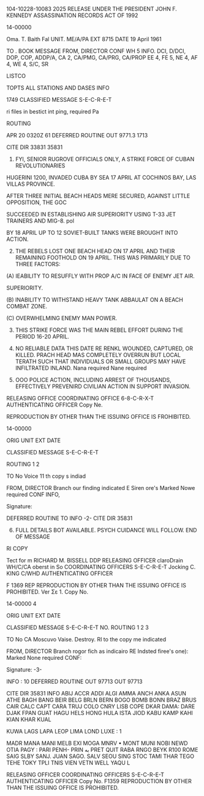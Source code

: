 104-10228-10083 2025 RELEASE UNDER THE PRESIDENT JOHN F. KENNEDY ASSASSINATION RECORDS ACT OF 1992

14-00000

Oma. T. Baith Fal 
UNIT. ME/A/PA 
EXT 8715
DATE 19 April 1961

TO . BOOK MESSAGE
FROM, DIRECTOR
CONF WH 5
INFO. DCI, D/DCI, DOP, COP, ADDP/A, CA 2, CA/PMG, CA/PRG, CA/PROP
EE 4, FE 5, NE 4, AF 4, WE 4, S/C, SR

LISTCO

TOPTS ALL STATIONS AND DASES INFO

1749 CLASSIFIED MESSAGE
S-E-C-R-E-T

ri files in bestict
int ping, required 
Pa

ROUTING

APR 20 0320Z 61
DEFERRED
ROUTINE
OUT 9771.3
1713

CITE DIR 33831
35831

1. FYI, SENIOR RUGROVE OFFICIALS ONLY, A STRIKE FORCE OF CUBAN REVOLUTIONARIES

HUGERINI 1200, INVADED CUBA BY SEA 17 APRIL AT COCHINOS BAY, LAS VILLAS PROVINCE.

AFTER THREE INITIAL BEACH HEADS MERE SECURED, AGAINST LITTLE OPPOSITION, THE GOC

SUCCEEDED IN ESTABLISHING AIR SUPERIORITY USING T-33 JET TRAINERS AND MIG-8. pol

BY 18 APRIL UP TO 12 SOVIET-BUILT TANKS WERE BROUGHT INTO ACTION.

2. THE REBELS LOST ONE BEACH HEAD ON 17 APRIL AND THEIR REMAINING FOOTHOLD
ON 19 APRIL. THIS WAS PRIMARILY DUE TO THREE FACTORS:

(A) IEABILITY TO RESUFFLY WITH PROP A/C IN FACE OF ENEMY JET AIR.

SUPERIORITY.

(B) INABILITY TO WITHSTAND HEAVY TANK ABBAULAT ON A BEACH COMBAT ZONE.

(C) OVERWHELMING ENEMY MAN POWER.

3. THIS STRIKE FORCE WAS THE MAIN REBEL EFFORT DURING THE PERIOD 16-20
APRIL.

4. NO RELIABLE DATA THIS DATE RE RENKL WOUNDED, CAPTURED, OR KILLED. PRACH
HEAD MAS COMPLETELY OVERRUN BUT LOCAL TERATH SUCH THAT INDIVIDUALS OR SMALL
GROUPS MAY HAVE INFILTRATED INLAND.
Nana required
Nane required

5. OOO POLICE ACTION, INCLUDING ARREST OF THOUSANDS, EFFECTIVELY PREVENIRD
CIVILIAN ACTION IN SUPPORT INVASION.

RELEASING OFFICE
COORDINATING OFFICE
6-8-C-R-X-T
AUTHENTICATING OFFICER
Copy Ne.

REPRODUCTION BY OTHER THAN THE ISSUING OFFICE IS FROHIBITED.

14-00000

ORIG
UNIT
EXT
DATE

CLASSIFIED MESSAGE
S-E-C-R-E-T

ROUTING
1
2

TO
No Voice
11 th copy s indiad

FROM, DIRECTOR
Branch our finding indicated
E Siren ore's
Marked
Nowe required
CONF
INFO,

Signature:

DEFERRED
ROUTINE
TO INFO -2- CITE DIR 35831

6. FULL DETAILS BOT AVAILABLE. PSYCH CUIDANCE WILL FOLLOW.
END OF MESSAGE

RI COPY

Tect for m
RICHARD M. BISSELL
DDP
RELEASING OFFICER
claroDrain
WH/C/CA oberst in So
COORDINATING OFFICERS
S-E-C-R-E-T
Jocking
C. KING
C/WHD
AUTHENTICATING OFFICER

F 1369 REP REPRODUCTION BY OTHER THAN THE ISSUING OFFICE IS PROHIBITED.
Ver
Σε
1.
Copy No.

14-00000
4

ORIG
UNIT
EXT
DATE

CLASSIFIED MESSAGE
S-E-C-R-E-T
NO.
ROUTING
1
2
3

TO
No CA Moscuvo Vaise. Destroy.
RI to the copy me indicated

FROM, DIRECTOR
Branch rogor fich as indicairo
RE Indsted firee's one):
Marked None required
CONF:

Signature:
-3-

INFO
:
10 DEFERRED
ROUTINE
OUT 97713
OUT 97713

CITE DIR 35831
INFO
ABIJ ACCR ADDI ALGI AMMA ANCH ANKA ASUN
ATHE BAGH BANG BEIR BELG BRLN BERN
BOGO BOMB BONN BRAZ BRUS CAIR CALC CAPT
CARA TRUJ COLO CNRY LISB COPE DKAR DAMA:
DARE DJAK FPAN GUAT HAGU HELS HONG HULA
ISTA JIOD KABU KAMP KAHI KIAN KHAR KUAL

KUWA LAGS LAPA LEOP LIMA LOND LUXE
:
1

MADR MANA MANI MELB EXI MOGA MNRV • MONT
MUNI NOBI NEWD ΟΤΙΑ PAGY : PARI PENH- PRIN
به
PRET QUIT RABA RNGO BEYK R100 ROME SAIG
SLBY SANJ. JUAN SAGO. SALV SEOU SING STOC
TAMI THAR TEGO TEHE TOKY TPLI TNIS VIEN
VETN WELL YAQU
L

RELEASING OFFICER
COORDINATING OFFICERS
S-E-C-R-E-T
AUTHENTICATING OFFICER
Copy No.
F1359 REPRODUCTION BY OTHER THAN THE ISSUING OFFICE IS PROHIBITED.
